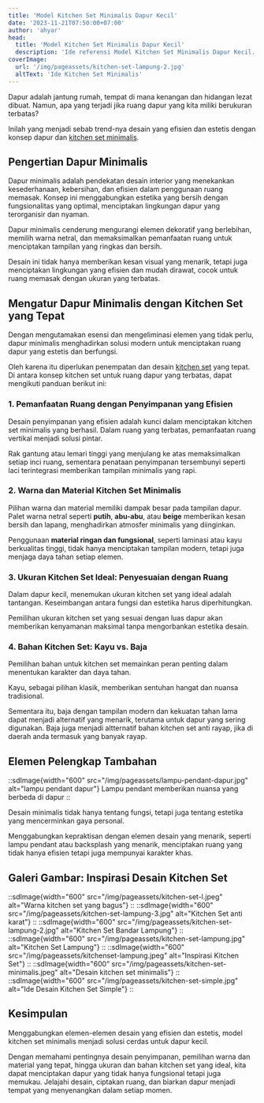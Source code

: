 ```yaml
---
title: 'Model Kitchen Set Minimalis Dapur Kecil'
date: '2023-11-21T07:50:00+07:00'
author: 'ahyar'
head:
  title: 'Model Kitchen Set Minimalis Dapur Kecil'
  description: 'Ide referensi Model Kitchen Set Minimalis Dapur Kecil. Desain dapur sederhana, bahan kitchen set anti rayap, serta warna dan ukuran kitchen set yang ideal'
coverImage:
  url: '/img/pageassets/kitchen-set-lampung-2.jpg'
  altText: 'Ide Kitchen Set Minimalis'
---
```

Dapur adalah jantung rumah, tempat di mana kenangan dan hidangan lezat dibuat. Namun, apa yang terjadi jika ruang dapur yang kita miliki berukuran terbatas? 

Inilah yang menjadi sebab trend-nya desain yang efisien dan estetis dengan konsep dapur dan [kitchen set minimalis](/artikel/model-kitchen-set-minimalis).
<!--more-->
## Pengertian Dapur Minimalis

Dapur minimalis adalah pendekatan desain interior yang menekankan kesederhanaan, kebersihan, dan efisien dalam penggunaan ruang memasak. Konsep ini menggabungkan estetika yang bersih dengan fungsionalitas yang optimal, menciptakan lingkungan dapur yang terorganisir dan nyaman. 

Dapur minimalis cenderung mengurangi elemen dekoratif yang berlebihan, memilih warna netral, dan memaksimalkan pemanfaatan ruang untuk menciptakan tampilan yang ringkas dan bersih. 

Desain ini tidak hanya memberikan kesan visual yang menarik, tetapi juga menciptakan lingkungan yang efisien dan mudah dirawat, cocok untuk ruang memasak dengan ukuran yang terbatas. 

## Mengatur Dapur Minimalis dengan Kitchen Set yang Tepat

Dengan mengutamakan esensi dan mengeliminasi elemen yang tidak perlu, dapur minimalis menghadirkan solusi modern untuk menciptakan ruang dapur yang estetis dan berfungsi.

Oleh karena itu diperlukan penempatan dan desain [kitchen set](/portfolio/kitchen-set-lampung) yang tepat.  Di antara konsep kitchen set untuk ruang dapur yang terbatas, dapat mengikuti panduan berikut ini:

### 1. Pemanfaatan Ruang dengan Penyimpanan yang Efisien
Desain penyimpanan yang efisien adalah kunci dalam menciptakan kitchen set minimalis yang berhasil. Dalam ruang yang terbatas, pemanfaatan ruang vertikal menjadi solusi pintar. 

Rak gantung atau lemari tinggi yang menjulang ke atas memaksimalkan setiap inci ruang, sementara penataan penyimpanan tersembunyi seperti laci terintegrasi memberikan tampilan minimalis yang rapi.

### 2. Warna dan Material Kitchen Set Minimalis

Pilihan warna dan material memiliki dampak besar pada tampilan dapur. Palet warna netral seperti **putih**, **abu-abu**, atau **beige** memberikan kesan bersih dan lapang, menghadirkan atmosfer minimalis yang diinginkan. 

Penggunaan **material ringan dan fungsional**, seperti laminasi atau kayu berkualitas tinggi, tidak hanya menciptakan tampilan modern, tetapi juga menjaga daya tahan setiap elemen.

### 3. Ukuran Kitchen Set Ideal: Penyesuaian dengan Ruang

Dalam dapur kecil, menemukan ukuran kitchen set yang ideal adalah tantangan. Keseimbangan antara fungsi dan estetika harus diperhitungkan. 

Pemilihan ukuran kitchen set yang sesuai dengan luas dapur akan memberikan kenyamanan maksimal tanpa mengorbankan estetika desain.

### 4.  Bahan Kitchen Set: Kayu vs. Baja

Pemilihan bahan untuk kitchen set memainkan peran penting dalam menentukan karakter dan daya tahan. 

Kayu, sebagai pilihan klasik, memberikan sentuhan hangat dan nuansa tradisional. 

Sementara itu, baja dengan tampilan modern dan kekuatan tahan lama dapat menjadi alternatif yang menarik, terutama untuk dapur yang sering digunakan.  Baja juga menjadi altternatif bahan kitchen set anti rayap, jika di daerah anda termasuk yang banyak rayap.

## Elemen Pelengkap Tambahan

::sdImage{width="600" src="/img/pageassets/lampu-pendant-dapur.jpg" alt="lampu pendant dapur"}
Lampu pendant memberikan nuansa yang berbeda di dapur
::

Desain minimalis tidak hanya tentang fungsi, tetapi juga tentang estetika yang mencerminkan gaya personal. 

Menggabungkan kepraktisan dengan elemen desain yang menarik, seperti lampu pendant atau backsplash yang menarik, menciptakan ruang yang tidak hanya efisien tetapi juga mempunyai karakter khas.

## Galeri Gambar: Inspirasi Desain Kitchen Set

::sdImage{width="600" src="/img/pageassets/kitchen-set-l.jpeg" alt="Warna kitchen set yang bagus"}
::
::sdImage{width="600" src="/img/pageassets/kitchen-set-lampung-3.jpg" alt="Kitchen Set anti karat"}
::
::sdImage{width="600" src="/img/pageassets/kitchen-set-lampung-2.jpg" alt="Kitchen Set Bandar Lampung"}
::
::sdImage{width="600" src="/img/pageassets/kitchen-set-lampung.jpg" alt="Kitchen Set Lampung"}
::
::sdImage{width="600" src="/img/pageassets/kitchenset-lampung.jpeg" alt="Inspirasi Kitchen Set"}
::
::sdImage{width="600" src="/img/pageassets/kitchen-set-minimalis.jpeg" alt="Desain kitchen set minimalis"}
::
::sdImage{width="600" src="/img/pageassets/kitchen-set-simple.jpg" alt="Ide Desain Kitchen Set Simple"}
::
## Kesimpulan

Menggabungkan elemen-elemen desain yang efisien dan estetis, model kitchen set minimalis menjadi solusi cerdas untuk dapur kecil. 

Dengan memahami pentingnya desain penyimpanan, pemilihan warna dan material yang tepat, hingga ukuran dan bahan kitchen set yang ideal, kita dapat menciptakan dapur yang tidak hanya fungsional tetapi juga memukau. Jelajahi desain, ciptakan ruang, dan biarkan dapur menjadi tempat yang menyenangkan dalam setiap momen.






